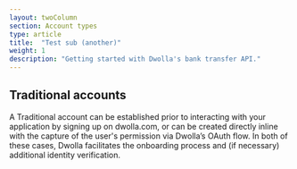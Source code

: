 ```yaml
---
layout: twoColumn
section: Account types
type: article
title:  "Test sub (another)"
weight: 1
description: "Getting started with Dwolla's bank transfer API."
---
```


## Traditional accounts

A Traditional account can be established prior to interacting with your application by signing up on dwolla.com, or can be created directly inline with the capture of the user's permission via Dwolla’s OAuth flow. In both of these cases, Dwolla facilitates the onboarding process and (if necessary) additional identity verification.
